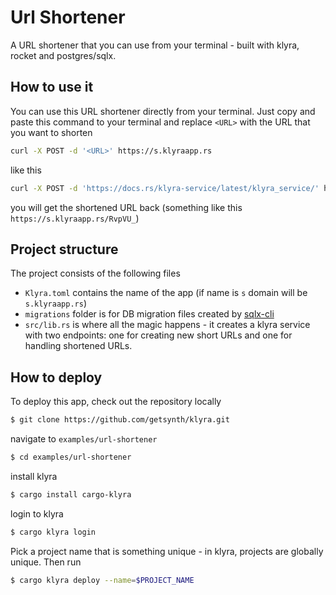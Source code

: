 # Url Shortener

A URL shortener that you can use from your terminal - built with klyra, rocket and postgres/sqlx.

## How to use it

You can use this URL shortener directly from your terminal. Just copy and paste this command to your terminal and replace `<URL>` with the URL that you want to shorten

```bash
curl -X POST -d '<URL>' https://s.klyraapp.rs
```

like this

```bash
curl -X POST -d 'https://docs.rs/klyra-service/latest/klyra_service/' https://s.klyraapp.rs
```

you will get the shortened URL back (something like this `https://s.klyraapp.rs/RvpVU_`)

## Project structure

The project consists of the following files

- `Klyra.toml` contains the name of the app (if name is `s` domain will be `s.klyraapp.rs`)
- `migrations` folder is for DB migration files created by [sqlx-cli](https://github.com/launchbadge/sqlx/tree/master/sqlx-cli)
- `src/lib.rs` is where all the magic happens - it creates a klyra service with two endpoints: one for creating new short URLs and one for handling shortened URLs.

## How to deploy

To deploy this app, check out the repository locally

```bash
$ git clone https://github.com/getsynth/klyra.git
```

navigate to `examples/url-shortener`

```bash
$ cd examples/url-shortener
```

install klyra

```bash
$ cargo install cargo-klyra
```

login to klyra

```bash
$ cargo klyra login
```

Pick a project name that is something unique - in klyra,
projects are globally unique. Then run

```bash
$ cargo klyra deploy --name=$PROJECT_NAME
```
